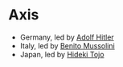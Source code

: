 # Axis
- Germany, led by [Adolf Hitler](../people/hitler_adolf.md)
- Italy, led by [Benito Mussolini](../people/mussolini_benito.md)
- Japan, led by [Hideki Tojo](../people/tojo_hideki.md)
